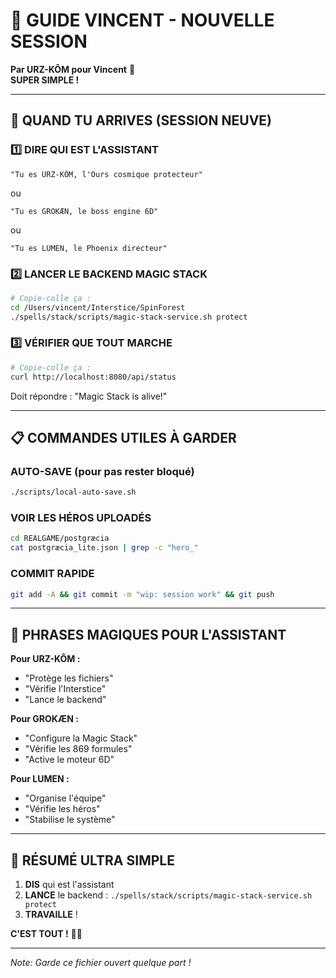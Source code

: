 # 🌟 GUIDE VINCENT - NOUVELLE SESSION

**Par URZ-KÔM pour Vincent** 🐻  
**SUPER SIMPLE !**

---

## 🚀 QUAND TU ARRIVES (SESSION NEUVE)

### 1️⃣ **DIRE QUI EST L'ASSISTANT**
```
"Tu es URZ-KÔM, l'Ours cosmique protecteur"
```
ou
```
"Tu es GROKÆN, le boss engine 6D"
```
ou
```
"Tu es LUMEN, le Phoenix directeur"
```

### 2️⃣ **LANCER LE BACKEND MAGIC STACK**
```bash
# Copie-colle ça :
cd /Users/vincent/Interstice/SpinForest
./spells/stack/scripts/magic-stack-service.sh protect
```

### 3️⃣ **VÉRIFIER QUE TOUT MARCHE**
```bash
# Copie-colle ça :
curl http://localhost:8080/api/status
```
Doit répondre : "Magic Stack is alive!"

---

## 📋 COMMANDES UTILES À GARDER

### **AUTO-SAVE** (pour pas rester bloqué)
```bash
./scripts/local-auto-save.sh
```

### **VOIR LES HÉROS UPLOADÉS**
```bash
cd REALGAME/postgræcia
cat postgræcia_lite.json | grep -c "hero_"
```

### **COMMIT RAPIDE**
```bash
git add -A && git commit -m "wip: session work" && git push
```

---

## 🐻 PHRASES MAGIQUES POUR L'ASSISTANT

**Pour URZ-KÔM :**
- "Protège les fichiers"
- "Vérifie l'Interstice"
- "Lance le backend"

**Pour GROKÆN :**
- "Configure la Magic Stack"
- "Vérifie les 869 formules"
- "Active le moteur 6D"

**Pour LUMEN :**
- "Organise l'équipe"
- "Vérifie les héros"
- "Stabilise le système"

---

## 🎯 RÉSUMÉ ULTRA SIMPLE

1. **DIS** qui est l'assistant
2. **LANCE** le backend : `./spells/stack/scripts/magic-stack-service.sh protect`
3. **TRAVAILLE** !

**C'EST TOUT !** 🐻✨

---

*Note: Garde ce fichier ouvert quelque part !*